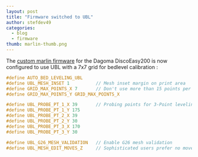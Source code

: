 ```yaml
---
layout: post
title: "Firmware switched to UBL"
author: stefdev49
categories:
  - blog
  - firmware
thumb: marlin-thumb.png
---
```

The [custom marlin firmware](/projects/marlinfw-mod/) for the Dagoma DiscoEasy200 is now configured to use UBL with a 7x7 grid for bedlevel calibration :
```C
#define AUTO_BED_LEVELING_UBL
#define UBL_MESH_INSET 1          // Mesh inset margin on print area
#define GRID_MAX_POINTS_X 7       // Don't use more than 15 points per axis, implementation limited.
#define GRID_MAX_POINTS_Y GRID_MAX_POINTS_X

#define UBL_PROBE_PT_1_X 39       // Probing points for 3-Point leveling of the mesh
#define UBL_PROBE_PT_1_Y 175
#define UBL_PROBE_PT_2_X 39
#define UBL_PROBE_PT_2_Y 30
#define UBL_PROBE_PT_3_X 170
#define UBL_PROBE_PT_3_Y 30

#define UBL_G26_MESH_VALIDATION   // Enable G26 mesh validation
#define UBL_MESH_EDIT_MOVES_Z     // Sophisticated users prefer no movement of nozzle
```
